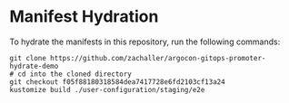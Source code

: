 # Manifest Hydration

To hydrate the manifests in this repository, run the following commands:

```shell
git clone https://github.com/zachaller/argocon-gitops-promoter-hydrate-demo
# cd into the cloned directory
git checkout f05f88180318584dea7417728e6fd2103cf13a24
kustomize build ./user-configuration/staging/e2e
```
